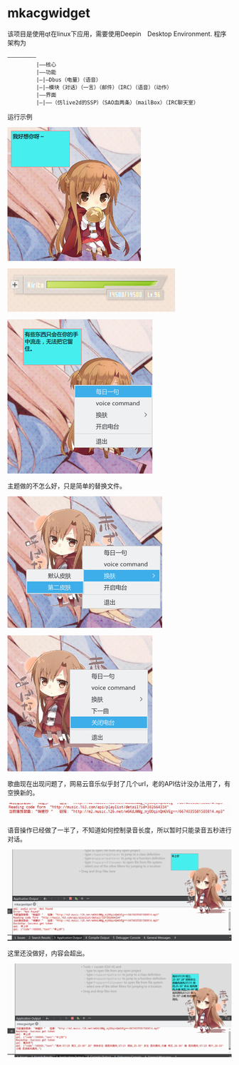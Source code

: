 # mkacgwidget
该项目是使用qt在linux下应用，需要使用Deepin　Desktop Environment.
程序架构为

```
—————————
         |——核心
         |——功能
         |—|—Dbus（电量）（语音）
         |—|—模块（对话）（一言）（邮件）（IRC）（语音）（动作）
         |——界面
         |—|——（仿live2d的SSP）（SAO血两条）（mailBox）（IRC聊天室）
```

运行示例

![ys](Github_pic/1.png)

![ys](Github_pic/2.png)

![ys](Github_pic/3.png)

主题做的不怎么好，只是简单的替换文件。

![ys](Github_pic/4.png)

![ys](Github_pic/5.png)

歌曲现在出现问题了，网易云音乐似乎封了几个url，老的API估计没办法用了，有空换新的。

![ys](Github_pic/6.png)

语音操作已经做了一半了，不知道如何控制录音长度，所以暂时只能录音五秒进行对话。

![ys](Github_pic/7.png)

这里还没做好，内容会超出。

![ys](Github_pic/8.png)
